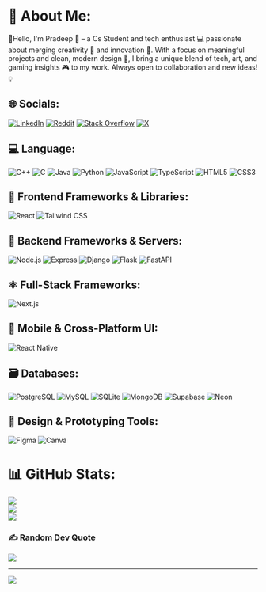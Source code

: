 # 💫 About Me:
🌱Hello, I'm Pradeep 👋 – a Cs Student and tech enthusiast 💻 passionate about merging creativity 🎨 and innovation 🚀. With a focus on meaningful projects and clean, modern design 🎯, I bring a unique blend of tech, art, and gaming insights 🎮 to my work. Always open to collaboration and new ideas! 💡


## 🌐 Socials:
[![LinkedIn](https://img.shields.io/badge/LinkedIn-%230077B5.svg?logo=linkedin&logoColor=white)](https://www.linkedin.com/in/pradeep-chetri-06415231b/) [![Reddit](https://img.shields.io/badge/Reddit-%23FF4500.svg?logo=Reddit&logoColor=white)](https://reddit.com/user/EqualAd6191) [![Stack Overflow](https://img.shields.io/badge/-Stackoverflow-FE7A16?logo=stack-overflow&logoColor=white)](https://stackoverflow.com/users/25963839) [![X](https://img.shields.io/badge/X-black.svg?logo=X&logoColor=white)](https://x.com/pradeepche75161) 

## 💻 Language:
![C++](https://img.shields.io/badge/c++-%2300599C.svg?style=for-the-badge&logo=c%2B%2B&logoColor=white) ![C](https://img.shields.io/badge/c-%2300599C.svg?style=for-the-badge&logo=c&logoColor=white) ![Java](https://img.shields.io/badge/-Java-007396?style=for-the-badge&logo=java&logoColor=white) ![Python](https://img.shields.io/badge/python-3670A0?style=for-the-badge&logo=python&logoColor=ffdd54) ![JavaScript](https://img.shields.io/badge/-JavaScript-F7DF1E?style=for-the-badge&logo=javascript&logoColor=black) ![TypeScript](https://img.shields.io/badge/-TypeScript-3178C6?style=for-the-badge&logo=typescript&logoColor=white) ![HTML5](https://img.shields.io/badge/html5-%23E34F26.svg?style=for-the-badge&logo=html5&logoColor=white) ![CSS3](https://img.shields.io/badge/css3-%231572B6.svg?style=for-the-badge&logo=css3&logoColor=white)

## 🧩 Frontend Frameworks & Libraries:
![React](https://img.shields.io/badge/-React-20232A?style=for-the-badge&logo=react&logoColor=61DAFB) ![Tailwind CSS](https://img.shields.io/badge/-Tailwind_CSS-38B2AC?style=for-the-badge&logo=tailwind-css&logoColor=white)

## 🧰 Backend Frameworks & Servers:
![Node.js](https://img.shields.io/badge/-Node.js-339933?style=for-the-badge&logo=node-dot-js&logoColor=white) ![Express](https://img.shields.io/badge/-Express-000000?style=for-the-badge&logo=express&logoColor=white) ![Django](https://img.shields.io/badge/-Django-092E20?style=for-the-badge&logo=django&logoColor=white) ![Flask](https://img.shields.io/badge/-Flask-000000?style=for-the-badge&logo=flask&logoColor=white) ![FastAPI](https://img.shields.io/badge/-FastAPI-009688?style=for-the-badge&logo=fastapi&logoColor=white)

## ⚛️ Full-Stack Frameworks:
![Next.js](https://img.shields.io/badge/-Next.js-000000?style=for-the-badge&logo=next.js&logoColor=white)

## 📱 Mobile & Cross‑Platform UI:
![React Native](https://img.shields.io/badge/-React_Native-20232A?style=for-the-badge&logo=react&logoColor=61DAFB)

## 🗃️ Databases:
![PostgreSQL](https://img.shields.io/badge/-PostgreSQL-4169E1?style=for-the-badge&logo=postgresql&logoColor=white) ![MySQL](https://img.shields.io/badge/-MySQL-4479A1?style=for-the-badge&logo=mysql&logoColor=white) ![SQLite](https://img.shields.io/badge/-SQLite-003B57?style=for-the-badge&logo=sqlite&logoColor=white) ![MongoDB](https://img.shields.io/badge/-MongoDB-47A248?style=for-the-badge&logo=mongodb&logoColor=white) ![Supabase](https://img.shields.io/badge/-Supabase-3ECF8E?style=for-the-badge&logo=supabase&logoColor=white) ![Neon](https://img.shields.io/badge/-Neon-0086FF?style=for-the-badge&logo=neon&logoColor=white)

## 🎨 Design & Prototyping Tools:
![Figma](https://img.shields.io/badge/-Figma-F24E1E?style=for-the-badge&logo=figma&logoColor=white) ![Canva](https://img.shields.io/badge/-Canva-00C4CC?style=for-the-badge&logo=canva&logoColor=white)

# 📊 GitHub Stats:
![](https://github-readme-stats.vercel.app/api?username=pradeep-chetri&theme=vue&hide_border=false&include_all_commits=false&count_private=false)<br/>
![](https://github-readme-streak-stats.herokuapp.com/?user=pradeep-chetri&theme=vue&hide_border=false)<br/>
![](https://github-readme-stats.vercel.app/api/top-langs/?username=pradeep-chetri&theme=vue&hide_border=false&include_all_commits=false&count_private=false&layout=compact)

### ✍️ Random Dev Quote
![](https://quotes-github-readme.vercel.app/api?type=vetical&theme=light)

---
[![](https://visitcount.itsvg.in/api?id=pradeep-chetriicon=0&color=0)](https://visitcount.itsvg.in)

<!-- Proudly created with GPRM ( https://gprm.itsvg.in ) -->
